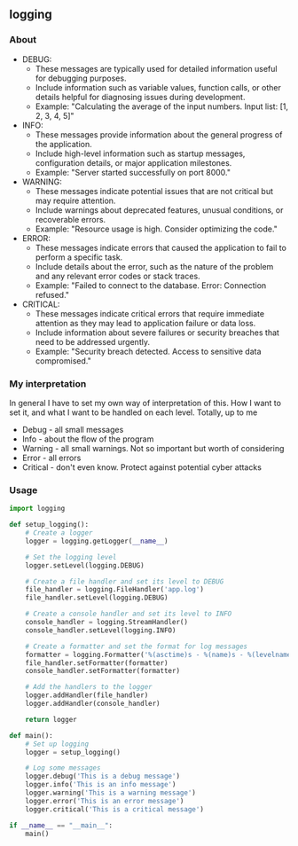 ## logging

### About
- DEBUG:
    - These messages are typically used for detailed information useful for debugging purposes.
    - Include information such as variable values, function calls, or other details helpful for diagnosing issues during development.
    - Example: "Calculating the average of the input numbers. Input list: [1, 2, 3, 4, 5]"
- INFO:
    - These messages provide information about the general progress of the application.
    - Include high-level information such as startup messages, configuration details, or major application milestones.
    - Example: "Server started successfully on port 8000."
- WARNING:
    - These messages indicate potential issues that are not critical but may require attention.
    - Include warnings about deprecated features, unusual conditions, or recoverable errors.
    - Example: "Resource usage is high. Consider optimizing the code."
- ERROR:
    - These messages indicate errors that caused the application to fail to perform a specific task.
    - Include details about the error, such as the nature of the problem and any relevant error codes or stack traces.
    - Example: "Failed to connect to the database. Error: Connection refused."
- CRITICAL:
    - These messages indicate critical errors that require immediate attention as they may lead to application failure or data loss.
    - Include information about severe failures or security breaches that need to be addressed urgently.
    - Example: "Security breach detected. Access to sensitive data compromised."

### My interpretation

In general I have to set my own way of interpretation of this. How I want to set it, and what I want to be handled on each level. Totally, up to me

- Debug - all small messages
- Info - about the flow of the program
- Warning - all small warnings. Not so important but worth of considering
- Error - all errors
- Critical - don't even know. Protect against potential cyber attacks

### Usage

```python
import logging

def setup_logging():
    # Create a logger
    logger = logging.getLogger(__name__)

    # Set the logging level
    logger.setLevel(logging.DEBUG)

    # Create a file handler and set its level to DEBUG
    file_handler = logging.FileHandler('app.log')
    file_handler.setLevel(logging.DEBUG)

    # Create a console handler and set its level to INFO
    console_handler = logging.StreamHandler()
    console_handler.setLevel(logging.INFO)

    # Create a formatter and set the format for log messages
    formatter = logging.Formatter('%(asctime)s - %(name)s - %(levelname)s - %(message)s')
    file_handler.setFormatter(formatter)
    console_handler.setFormatter(formatter)

    # Add the handlers to the logger
    logger.addHandler(file_handler)
    logger.addHandler(console_handler)

    return logger

def main():
    # Set up logging
    logger = setup_logging()

    # Log some messages
    logger.debug('This is a debug message')
    logger.info('This is an info message')
    logger.warning('This is a warning message')
    logger.error('This is an error message')
    logger.critical('This is a critical message')

if __name__ == "__main__":
    main()


```

